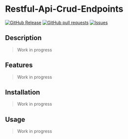 # Restful-Api-Crud-Endpoints
[![GitHub Release](https://img.shields.io/github/release/zjayers/restful-api-crud-endpoints.svg?style=flat)](https://github.com/zjayers/restful-api-crud-endpoints/releases)
[![GitHub pull requests](https://img.shields.io/github/issues-pr/zjayers/restful-api-crud-endpoints.svg?style=flat)](https://github.com/zjayers/restful-api-crud-endpoints/pulls)
[![Issues](https://img.shields.io/github/issues-raw/zjayers/restful-api-crud-endpoints.svg?maxAge=25000)](https://github.com/zjayers/restful-api-crud-endpoints/issues)

## Description

> Work in progress

## Features

> Work in progress

## Installation

> Work in progress

## Usage

> Work in progress
